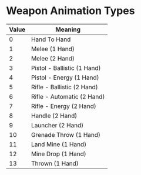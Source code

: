 Weapon Animation Types
======================

Value | Meaning
------|--------
0 | Hand To Hand
1 | Melee (1 Hand)
2 | Melee (2 Hand)
3 | Pistol - Ballistic (1 Hand)
4 | Pistol - Energy (1 Hand)
5 | Rifle - Ballistic (2 Hand)
6 | Rifle - Automatic (2 Hand)
7 | Rifle - Energy (2 Hand)
8 | Handle (2 Hand)
9 | Launcher (2 Hand)
10 | Grenade Throw (1 Hand)
11 | Land Mine (1 Hand)
12 | Mine Drop (1 Hand)
13 | Thrown (1 Hand)
